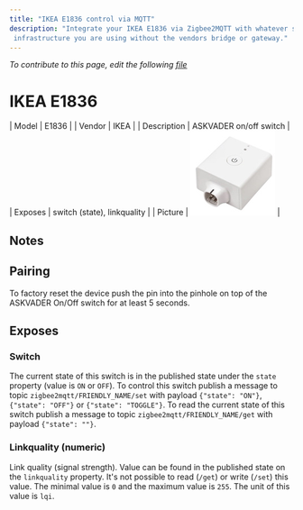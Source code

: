 ```yaml
---
title: "IKEA E1836 control via MQTT"
description: "Integrate your IKEA E1836 via Zigbee2MQTT with whatever smart home
 infrastructure you are using without the vendors bridge or gateway."
---
```


*To contribute to this page, edit the following
[file](https://github.com/Koenkk/zigbee2mqtt.io/blob/master/docs/devices/E1836.md)*

# IKEA E1836

| Model | E1836  |
| Vendor  | IKEA  |
| Description | ASKVADER on/off switch |
| Exposes | switch (state), linkquality |
| Picture | ![IKEA E1836](../images/devices/E1836.jpg) |

## Notes


## Pairing
To factory reset the device push the pin into the pinhole on top of the ASKVADER On/Off switch for at least 5 seconds.



## Exposes

### Switch 
The current state of this switch is in the published state under the `state` property (value is `ON` or `OFF`).
To control this switch publish a message to topic `zigbee2mqtt/FRIENDLY_NAME/set` with payload `{"state": "ON"}`, `{"state": "OFF"}` or `{"state": "TOGGLE"}`.
To read the current state of this switch publish a message to topic `zigbee2mqtt/FRIENDLY_NAME/get` with payload `{"state": ""}`.

### Linkquality (numeric)
Link quality (signal strength).
Value can be found in the published state on the `linkquality` property.
It's not possible to read (`/get`) or write (`/set`) this value.
The minimal value is `0` and the maximum value is `255`.
The unit of this value is `lqi`.

